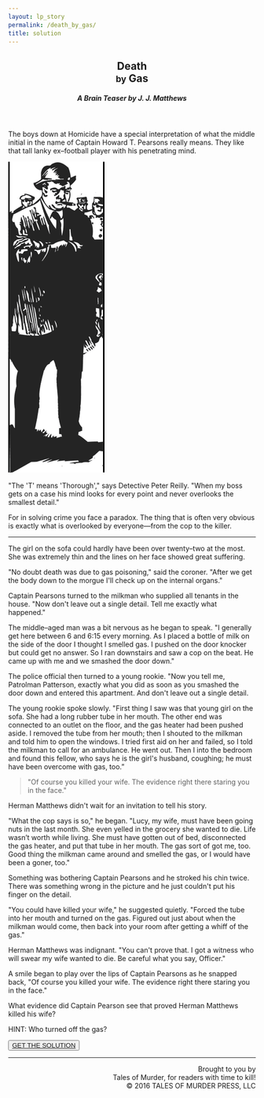 ```yaml
---
layout: lp_story
permalink: /death_by_gas/
title: solution
---
```


<header class="story__header">
  <h2 class="big-fancy-title titles__main">Death <span style="display: block;"><small>by</small> Gas</span></h2>
  <h5>A Brain Teaser by J. J. Matthews</h5>
</header>

<article class="squeeze__story">
  <p class="first">The boys down at Homicide have a special interpretation of what the middle initial in the name of Captain Howard T. Pearsons really means. They like that tall lanky ex&ndash;football player with his penetrating mind.</p>
  <img class="story__image1" src="/assets/img/Pearsons.png" alt="girl on couch with gas tube in her mouth">
  <p class="first">"The 'T' means 'Thorough'," says Detective Peter Reilly. "When my boss gets on a case his mind looks for every point and never overlooks the smallest detail."</p>
  <p class="first">For in solving crime you face a paradox. The thing that is often very obvious is exactly what is overlooked by everyone—from the cop to the killer.</p>
  <hr>
  <p>The girl on the sofa could hardly have been over twenty&ndash;two at the most. She was extremely thin and the lines on her face showed great suffering.</p>
  <p>"No doubt death was due to gas poisoning," said the coroner. "After we get the body down to the morgue I'll check up on the internal organs."</p>
  <p>Captain Pearsons turned to the milkman who supplied all tenants in the house. "Now don't leave out a single detail. Tell me exactly what happened."</p>
  <p>The middle&ndash;aged man was a bit nervous as he began to speak. "I generally get here between 6 and 6&#58;15 every morning. As I placed a bottle of milk on the side of the door I thought I smelled gas. I pushed on the door knocker but could get no answer. So I ran downstairs and saw a cop on the beat. He came up with me and we smashed the door down."</p>
  <p>The police official then turned to a young rookie. "Now you tell me, Patrolman Patterson, exactly what you did as soon as you smashed the door down and entered this apartment. And don't leave out a single detail.</p>
  <!-- <img src="/assets/img/radiator.png" style="float: right;width: 200px;" alt="old fashioned gas radiator"> -->
  <p>The young rookie spoke slowly. "First thing I saw was that young girl on the sofa. She had a long rubber tube in her mouth. The other end was connected to an outlet on the floor, and the gas heater had been pushed aside. I removed the tube from her mouth; then I shouted to the milkman and told him to open the windows. I tried first aid on her and failed, so I told the milkman to call for an ambulance. He went out. Then I into the bedroom and found this fellow, who says he is the girl's husband, coughing; he must have been overcome with gas, too.”</p>
  <blockquote>"Of course you killed your wife. The evidence right there staring you in the face."</blockquote>
  <p>Herman Matthews didn't wait for an invitation to tell his story.</p>
  <p>"What the cop says is so," he began. "Lucy, my wife, must have been going nuts in the last month. She even yelled in the grocery she wanted to die. Life wasn’t worth while living. She must have gotten out of bed, disconnected the gas heater, and put that tube in her mouth. The gas sort of got me, too. Good thing the milkman came around and smelled the gas, or I would have been a goner, too."</p>
  <p>Something was bothering Captain Pearsons and he stroked his chin twice. There was something wrong in the picture and he just couldn't put his finger on the detail.</p>
  <p>"You could have killed your wife," he suggested quietly. "Forced the tube into her mouth and turned on the gas. Figured out just about when the milkman would come, then back into your room after getting a whiff of the gas."</p>
  <p>Herman Matthews was indignant. "You can't prove that. I got a witness who will swear my wife wanted to die. Be careful what you say, Officer."</p>
  <p id="reveal__top">A smile began to play over the lips of Captain Pearsons as he snapped back, "Of course you killed your wife. The evidence right there staring you in the face."</p>
  <p class="expander__question">What evidence did Captain Pearson see that proved Herman Matthews killed his wife?</p>
</article>

<div class="hint">
  <p class="ghost">HINT: Who turned off the gas?</p>
  <button><a href="/solution_death_by_gas/">GET THE SOLUTION <i class="fa fa-arrow-circle-right"></i></a></button>
</div>

<footer style="text-align:right;">
  <hr>
  <p class="right small">Brought to you by<br><span class="bloodied italic">Tales of Murder, for readers with time to <span class="underline">kill</span>!</span><br>&copy; 2016 TALES OF MURDER PRESS, LLC</p>
  <!-- <p class="right small copyright">&copy; 2016 TALES OF MURDER PRESS, LLC</p> -->
</footer>
